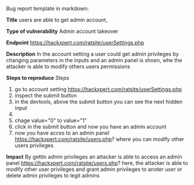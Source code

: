 Bug report template in markdown:


**Title**
users are able to get admin account, 

**Type of vulnerability**
Admin account takeover

**Endpoint**
https://hackxpert.com/ratsite/userSettings.php

**Description**
In the account setting a user could get admin privileges by changing parameters in the inputs
and an admin panel is shoen, whe the attacker is able to modify others users permissions 

**Steps to reproduce**
*Steps*
1. go to account setting https://hackxpert.com/ratsite/userSettings.php
2. inspect the submit button
3. in the devtools, above the submit button you can see the next  hidden input
4. <input type="text" value="0" id="isAdmin" name="isAdmin" hidden="">
5. chage value="0" to value="1"
6. click in the submit button and now you have an admin account
7. now you have acces to an admin panel https://hackxpert.com/ratsite/users.php? where you can modify other users privileges

**Impact**
By gettin admin privileges an attacker is able to access an admin panel  https://hackxpert.com/ratsite/users.php? 
here, the attacker is able to modify other user privileges and grant admin privileges to anoter user or delete admin privileges to legit admins

